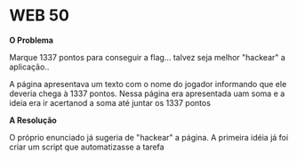 # WEB 50

**O Problema**

Marque 1337 pontos para conseguir a flag... talvez seja melhor "hackear" a aplicação..


A página apresentava um texto com o nome do jogador informando que ele deveria chega à 1337 pontos. Nessa página era apresentada uam
soma e a ideia era ir acertanod a soma até juntar os 1337 pontos

**A Resolução**

O próprio enunciado já sugeria de "hackear" a página. A primeira idéia  já foi criar um script que automatizasse a tarefa